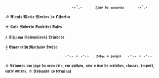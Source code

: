                                   ⋆✴︎˚｡⋆      𝕵𝖔𝖌𝖔 𝖉𝖆 𝖒𝖊𝖒𝖔𝖗𝖎𝖆      ⋆✴︎˚｡⋆
☭  𝕬𝖑𝖆𝖓𝖎𝖘 𝕸𝖆𝖗𝖎𝖆 𝕸𝖊𝖓𝖉𝖊𝖘 𝖉𝖊 𝕺𝖑𝖎𝖛𝖊𝖎𝖗𝖆    

☣  𝕮𝖆𝖎𝖔 𝕽𝖔𝖇𝖊𝖗𝖙𝖔 𝕾𝖆𝖓𝖉𝖗𝖎𝖓𝖎 𝕾𝖆𝖑𝖊𝖘

ﾒ  𝕰𝖑𝖎𝖟𝖆𝖒𝖆 𝕲𝖔𝖑𝖔𝖒𝖇𝖎𝖔𝖘𝖐𝖎 𝕿𝖗𝖎𝖓𝖉𝖆𝖉𝖊 

𝄞  𝕰𝖒𝖆𝖓𝖚𝖊𝖑𝖑𝖞 𝕸𝖆𝖈𝖍𝖆𝖉𝖔 𝕯𝖚𝖇𝖇𝖆

                               ⋆⁺₊⋆ ☀︎ ⋆⁺₊⋆   𝕾𝖔𝖇𝖗𝖊 𝖔 𝖕𝖗𝖔𝖏𝖊𝖙𝖔   ⋆⁺₊⋆ ☀︎ ⋆⁺₊⋆ 
✮ 𝕮𝖗𝖎𝖆𝖒𝖔𝖘 𝖚𝖒 𝖏𝖔𝖌𝖔 𝖉𝖆 𝖒𝖊𝖒𝖔́𝖗𝖎𝖆, 𝖊𝖒 𝖕𝖞𝖙𝖍𝖔𝖓, 𝖈𝖔𝖒 𝖔 𝖚𝖘𝖔 𝖉𝖊 𝖒𝖊́𝖙𝖔𝖉𝖔𝖘, 𝖈𝖑𝖆𝖘𝖘𝖊𝖘, 𝖎𝖒𝖕𝖔𝖗𝖙, 𝖊𝖓𝖙𝖗𝖊 𝖔𝖚𝖙𝖗𝖔𝖘.
✮ 𝕽𝖔𝖉𝖆𝖓𝖉𝖔 𝖓𝖔 𝖙𝖊𝖗𝖒𝖎𝖓𝖆𝖑
